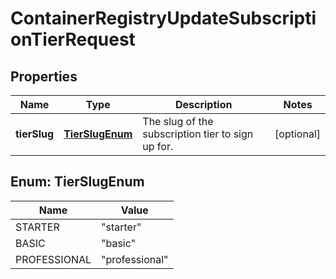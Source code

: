 

# ContainerRegistryUpdateSubscriptionTierRequest


## Properties

| Name | Type | Description | Notes |
|------------ | ------------- | ------------- | -------------|
|**tierSlug** | [**TierSlugEnum**](#TierSlugEnum) | The slug of the subscription tier to sign up for. |  [optional] |



## Enum: TierSlugEnum

| Name | Value |
|---- | -----|
| STARTER | &quot;starter&quot; |
| BASIC | &quot;basic&quot; |
| PROFESSIONAL | &quot;professional&quot; |



